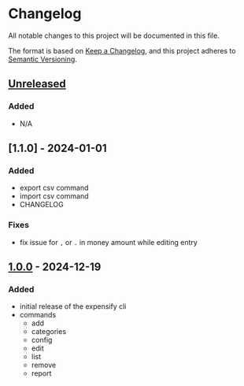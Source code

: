 # Changelog

All notable changes to this project will be documented in this file.

The format is based on [Keep a Changelog](https://keepachangelog.com/en/1.1.0/),
and this project adheres to [Semantic Versioning](https://semver.org/spec/v2.0.0.html).

## [Unreleased]

### Added

- N/A

## [1.1.0] - 2024-01-01

### Added

- export csv command
- import csv command
- CHANGELOG

### Fixes

- fix issue for `,` or `.` in money amount while editing entry

## [1.0.0] - 2024-12-19

### Added

- initial release of the expensify cli
- commands
  - add
  - categories
  - config
  - edit
  - list
  - remove
  - report

[unreleased]: https://github.com/bickelmeister/expensify-cli/compare/v1.0.1...HEAD
[1.0.0]: https://github.com/bickelmeister/expensify-cli/compare/v1.0.0...1.1.0
[1.0.0]: https://github.com/bickelmeister/expensify-cli/releases/tag/v1.0.0
